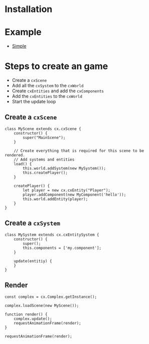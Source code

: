 # Installation

# Example

- [Simple](./example/tutorial01/index.html)

# Steps to create an game

- Create a `cxScene`
- Add all the `cxSystem` to the `cxWorld`
- Create `cxEntities` and add the `cxComponents`
- Add the `cxEntities` to the `cxWorld`
- Start the update loop

## Create a `cxScene`

    class MyScene extends cx.cxScene {
        constructor() {
            super("MainScene");
        }

        // Create everything that is required for this scene to be rendered.
        // Add systems and entities
        load() {
            this.world.addSystem(new MySystem());
            this.createPlayer();
        }

        createPlayer() {
            let player = new cx.cxEntity("Player");
            player.addComponent(new MyComponent('hello'));
            this.world.addEntity(player);
        }
    }

## Create a `cxSystem`

    class MySystem extends cx.cxEntitySystem {
        constructor() {
            super();
            this.components = ['my.component'];
        }

        update(entitiy) {
        }
    }

## Render

    const complex = cx.Complex.getInstance();

    complex.loadScene(new MyScene());

    function render() {
        complex.update();
        requestAnimationFrame(render);
    }

    requestAnimationFrame(render);
